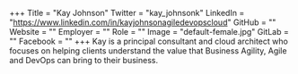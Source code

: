 +++
Title = "Kay Johnson"
Twitter = "kay_johnsonk"
LinkedIn = "https://www.linkedin.com/in/kayjohnsonagiledevopscloud"
GitHub = ""
Website = ""
Employer = ""
Role = ""
Image = "default-female.jpg"
GitLab = ""
Facebook = ""
+++
Kay is a principal consultant and cloud architect who focuses on helping clients understand the value that Business Agility, Agile and DevOps can bring to their business.